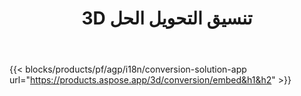 ﻿---
title: 3D تنسيق التحويل الحل 
weight: 7730
url: /ar/conversion
limit: 
description: قم بتحويل 3D File إلى Autodesk و Draco و Wavefront و 3D Studio والعديد من التنسيقات الأخرى
---
{{< blocks/products/pf/agp/i18n/conversion-solution-app url="https://products.aspose.app/3d/conversion/embed&h1&h2" >}} 
